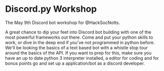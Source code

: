 # Discord&#46;py Workshop
The May 9th Discord bot workshop for @HackSocNotts. 

A great chance to dip your feet into Discord bot building with one of the most powerful frameworks out there. 
Come and put your python skills to work, or dive in the deep end if you've not programmed in python before. 
We'll be looking the basics of a text based bot with a whistle stop tour around the basics of the API.
If you want to prep for this, make sure you have an up to date python 3 interpreter installed, a editor for coding and for bonus points go and set up a application/bot as a discord developer. 

